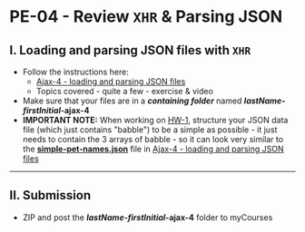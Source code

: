 # PE-04 - Review `XHR` & Parsing JSON

## I. Loading and parsing JSON files with `XHR`

- Follow the instructions here:
  - [Ajax-4 - loading and parsing JSON files](https://github.com/tonethar/IGME-330-Master/blob/master/notes/HW-ajax-4.md)
  - Topics covered - quite a few - exercise & video
- Make sure that your files are in a ***containing folder*** named  ***lastName-firstInitial*-ajax-4**
- **IMPORTANT NOTE:** When working on [HW-1](../hw/hw-1.md), structure your JSON data file (which just contains "babble") to be a simple as possible - it just needs to contain the 3 arrays of babble - so it can look very similar to the [**simple-pet-names.json**](https://github.com/tonethar/IGME-330-Master/blob/master/notes/HW-ajax-4.md#ii-start-files) file in [Ajax-4 - loading and parsing JSON files](https://github.com/tonethar/IGME-330-Master/blob/master/notes/HW-ajax-4.md)

<hr>

## II. Submission
- ZIP and post the ***lastName-firstInitial*-ajax-4** folder to myCourses
